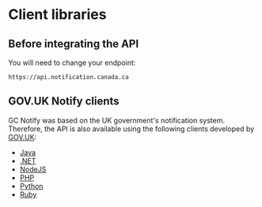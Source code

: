 # Client libraries

## Before integrating the API

You will need to change your endpoint:

```
https://api.notification.canada.ca
```

## GOV.UK Notify clients

GC Notify was based on the UK government's notification system. Therefore, the API is also available using the following clients developed by [GOV.UK](https://www.notifications.service.gov.uk/):

* [Java](https://docs.notifications.service.gov.uk/java.html)
* [.NET](https://docs.notifications.service.gov.uk/net.html)
* [NodeJS](https://docs.notifications.service.gov.uk/node.html)
* [PHP](https://docs.notifications.service.gov.uk/php.html)
* [Python](https://docs.notifications.service.gov.uk/python.html)
* [Ruby](https://docs.notifications.service.gov.uk/ruby.html)

